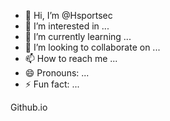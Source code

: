 - 👋 Hi, I’m @Hsportsec
- 👀 I’m interested in ...
- 🌱 I’m currently learning ...
- 💞️ I’m looking to collaborate on ...
- 📫 How to reach me ...
- 😄 Pronouns: ...
- ⚡ Fun fact: ...

<!---
Hsportsec/Hsportsec is a ✨ special ✨ repository because its `README.md` (this file) appears on your GitHub profile.
You can click the Preview link to take a look at your changes.
--->
Github.io 
